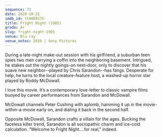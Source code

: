 ```yaml
---
sequence: 71
date: 2020-10-31
imdb_id: tt0089175
title: Fright Night (1985)
grade: A+
slug: fright-night-1985
venue: Blu-ray
venue_notes: 2019 | Sony Pictures
---
```


During a late-night make-out session with his girlfriend, a suburban teen spies two men carrying a coffin into the neighboring basement. Intrigued, he stakes out the nightly goings-on next-door, only to discover that his suave new neighbor--played by Chris Sarandon--has fangs. Desperate for help, he turns to the local creature-feature host, a washed-up horror star played by Roddy McDowall.

<!-- end -->

I love this movie. It’s a contemporary love-letter to classic vampire films buoyed by career performances from Sarandon and McDowall.

McDowall channels Peter Cushing with aplomb, hamming it up in the movie-within-a-movie early on, and dialing it back in the second half.

Opposite McDowall, Sarandon crafts a villain for the ages. Bucking the faceless killer trend, Sarandon is all sociopathic charm and ice-cold calculation. “Welcome to Fright Night....for real,” indeed.
